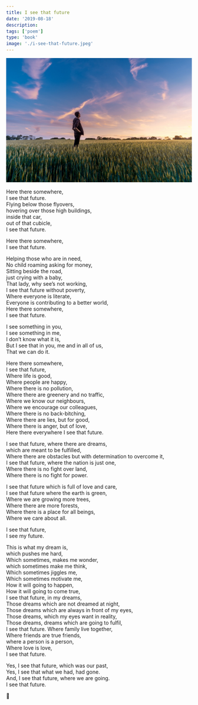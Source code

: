 ```yaml
---
title: I see that future
date: '2019-08-18'
description:
tags: ['poem']
type: 'book'
image: './i-see-that-future.jpeg'
---
```


![I see that future](./i-see-that-future.jpeg)

Here there somewhere,<br>
I see that future.<br>
Flying below those flyovers,<br>
hovering over those high buildings,<br>
inside that car,<br>
out of that cubicle,<br>
I see that future.<br>

Here there somewhere, <br>
I see that future.

Helping those who are in need, <br>
No child roaming asking for money, <br>
Sitting beside the road, <br>
just crying with a baby, <br>
That lady, why see’s not working, <br>
I see that future without poverty, <br>
Where everyone is literate, <br>
Everyone is contributing to a better world, <br>
Here there somewhere, <br>
I see that future.

I see something in you, <br>
I see something in me, <br>
I don’t know what it is, <br>
But I see that in you, me and in all of us, <br>
That we can do it.

Here there somewhere, <br>
I see that future, <br>
Where life is good, <br>
Where people are happy, <br>
Where there is no pollution, <br>
Where there are greenery and no traffic, <br>
Where we know our neighbours, <br>
Where we encourage our colleagues, <br>
Where there is no back-bitching, <br>
Where there are lies, but for good, <br>
Where there is anger, but of love, <br>
Here there everywhere I see that future.

I see that future, where there are dreams, <br>
which are meant to be fulfilled, <br>
Where there are obstacles but with determination to overcome it, <br>
I see that future, where the nation is just one, <br>
Where there is no fight over land, <br>
Where there is no fight for power.

I see that future which is full of love and care, <br>
I see that future where the earth is green, <br>
Where we are growing more trees, <br>
Where there are more forests, <br>
Where there is a place for all beings, <br>
Where we care about all.

I see that future, <br>
I see my future.

This is what my dream is, <br>
which pushes me hard, <br>
Which sometimes, makes me wonder, <br>
which sometimes make me think, <br>
Which sometimes jiggles me, <br>
Which sometimes motivate me, <br>
How it will going to happen, <br>
How it will going to come true, <br>
I see that future, in my dreams, <br>
Those dreams which are not dreamed at night, <br>
Those dreams which are always in front of my eyes, <br>
Those dreams, which my eyes want in reality, <br>
Those dreams, dreams which are going to fulfil, <br>
I see that future. Where family live together, <br>
Where friends are true friends, <br>
where a person is a person, <br>
Where love is love, <br>
I see that future.

Yes, I see that future, which was our past, <br>
Yes, I see that what we had, had gone. <br>
And, I see that future, where we are going. <br>
I see that future.

🙏

